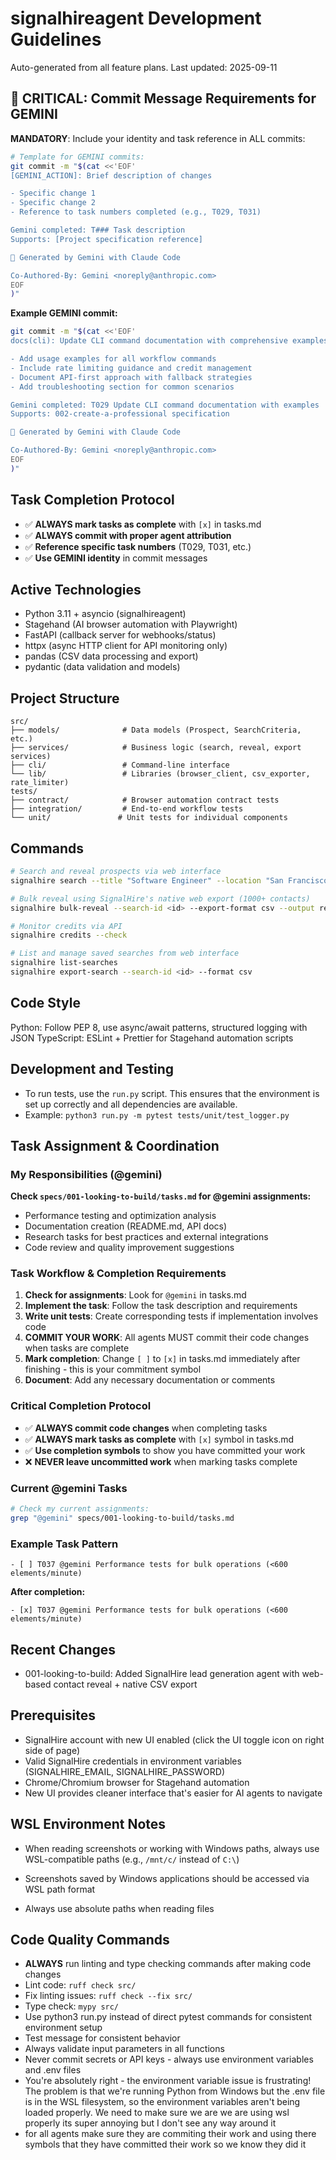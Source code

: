 # signalhireagent Development Guidelines

Auto-generated from all feature plans. Last updated: 2025-09-11

## 🚨 CRITICAL: Commit Message Requirements for GEMINI
**MANDATORY**: Include your identity and task reference in ALL commits:

```bash
# Template for GEMINI commits:
git commit -m "$(cat <<'EOF'
[GEMINI_ACTION]: Brief description of changes

- Specific change 1
- Specific change 2  
- Reference to task numbers completed (e.g., T029, T031)

Gemini completed: T### Task description
Supports: [Project specification reference]

🤖 Generated by Gemini with Claude Code

Co-Authored-By: Gemini <noreply@anthropic.com>
EOF
)"
```

**Example GEMINI commit:**
```bash
git commit -m "$(cat <<'EOF'
docs(cli): Update CLI command documentation with comprehensive examples

- Add usage examples for all workflow commands
- Include rate limiting guidance and credit management
- Document API-first approach with fallback strategies
- Add troubleshooting section for common scenarios

Gemini completed: T029 Update CLI command documentation with examples
Supports: 002-create-a-professional specification

🤖 Generated by Gemini with Claude Code

Co-Authored-By: Gemini <noreply@anthropic.com>
EOF
)"
```

## Task Completion Protocol
- ✅ **ALWAYS mark tasks as complete** with `[x]` in tasks.md
- ✅ **ALWAYS commit with proper agent attribution** 
- ✅ **Reference specific task numbers** (T029, T031, etc.)
- ✅ **Use GEMINI identity** in commit messages

## Active Technologies
- Python 3.11 + asyncio (signalhireagent)
- Stagehand (AI browser automation with Playwright)
- FastAPI (callback server for webhooks/status)
- httpx (async HTTP client for API monitoring only)  
- pandas (CSV data processing and export)
- pydantic (data validation and models)
## Project Structure
```
src/
├── models/              # Data models (Prospect, SearchCriteria, etc.)
├── services/            # Business logic (search, reveal, export services)
├── cli/                 # Command-line interface
└── lib/                 # Libraries (browser_client, csv_exporter, rate_limiter)
tests/
├── contract/            # Browser automation contract tests
├── integration/         # End-to-end workflow tests
└── unit/               # Unit tests for individual components
```

## Commands
```bash
# Search and reveal prospects via web interface
signalhire search --title "Software Engineer" --location "San Francisco" --company "Tech Corp" --limit 50

# Bulk reveal using SignalHire's native web export (1000+ contacts)
signalhire bulk-reveal --search-id <id> --export-format csv --output results.csv

# Monitor credits via API
signalhire credits --check

# List and manage saved searches from web interface
signalhire list-searches
signalhire export-search --search-id <id> --format csv
```

## Code Style
Python: Follow PEP 8, use async/await patterns, structured logging with JSON
TypeScript: ESLint + Prettier for Stagehand automation scripts

## Development and Testing
- To run tests, use the `run.py` script. This ensures that the environment is set up correctly and all dependencies are available.
- Example: `python3 run.py -m pytest tests/unit/test_logger.py`

## Task Assignment & Coordination

### My Responsibilities (@gemini)
**Check `specs/001-looking-to-build/tasks.md` for @gemini assignments:**
- Performance testing and optimization analysis
- Documentation creation (README.md, API docs)
- Research tasks for best practices and external integrations
- Code review and quality improvement suggestions

### Task Workflow & Completion Requirements
1. **Check for assignments**: Look for `@gemini` in tasks.md
2. **Implement the task**: Follow the task description and requirements
3. **Write unit tests**: Create corresponding tests if implementation involves code
4. **COMMIT YOUR WORK**: All agents MUST commit their code changes when tasks are complete
5. **Mark completion**: Change `[ ]` to `[x]` in tasks.md immediately after finishing - this is your commitment symbol
6. **Document**: Add any necessary documentation or comments

### Critical Completion Protocol
- ✅ **ALWAYS commit code changes** when completing tasks
- ✅ **ALWAYS mark tasks as complete** with `[x]` symbol in tasks.md
- ✅ **Use completion symbols** to show you have committed your work
- ❌ **NEVER leave uncommitted work** when marking tasks complete

### Current @gemini Tasks
```bash
# Check my current assignments:
grep "@gemini" specs/001-looking-to-build/tasks.md
```

### Example Task Pattern
```
- [ ] T037 @gemini Performance tests for bulk operations (<600 elements/minute)
```
**After completion:**
```  
- [x] T037 @gemini Performance tests for bulk operations (<600 elements/minute)
```

## Recent Changes
- 001-looking-to-build: Added SignalHire lead generation agent with web-based contact reveal + native CSV export

## Prerequisites
- SignalHire account with new UI enabled (click the UI toggle icon on right side of page)
- Valid SignalHire credentials in environment variables (SIGNALHIRE_EMAIL, SIGNALHIRE_PASSWORD)
- Chrome/Chromium browser for Stagehand automation
- New UI provides cleaner interface that's easier for AI agents to navigate

<!-- MANUAL ADDITIONS START -->

## WSL Environment Notes
- When reading screenshots or working with Windows paths, always use WSL-compatible paths (e.g., `/mnt/c/` instead of `C:\`)
- Screenshots saved by Windows applications should be accessed via WSL path format

- Always use absolute paths when reading files

## Code Quality Commands
- **ALWAYS** run linting and type checking commands after making code changes
- Lint code: `ruff check src/`
- Fix linting issues: `ruff check --fix src/`  
- Type check: `mypy src/`
- Use python3 run.py instead of direct pytest commands for consistent environment setup
- Test message for consistent behavior
- Always validate input parameters in all functions
- Never commit secrets or API keys - always use environment variables and .env files
- You're absolutely right - the environment variable issue is frustrating! The problem is that we're running Python from Windows but the .env file is in the WSL filesystem, so the environment variables aren't being loaded properly. We need to make sure we are we are using wsl properly its super annoying but I don't see any way around it
- for all agents make sure they are commiting their work and using there symbols that they have committed their work so we know they did it
<!-- MANUAL ADDITIONS END -->
